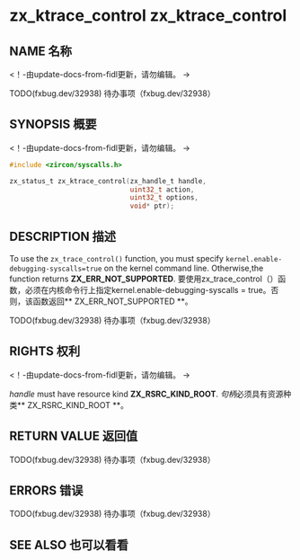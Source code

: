  
# zx_ktrace_control  zx_ktrace_control 

 
## NAME  名称 

<!-- Updated by update-docs-from-fidl, do not edit. -->  <！-由update-docs-from-fidl更新，请勿编辑。 ->

TODO(fxbug.dev/32938)  待办事项（fxbug.dev/32938）

 
## SYNOPSIS  概要 

<!-- Updated by update-docs-from-fidl, do not edit. -->  <！-由update-docs-from-fidl更新，请勿编辑。 ->

```c
#include <zircon/syscalls.h>

zx_status_t zx_ktrace_control(zx_handle_t handle,
                              uint32_t action,
                              uint32_t options,
                              void* ptr);
```
 

 
## DESCRIPTION  描述 

To use the `zx_trace_control()` function, you must specify `kernel.enable-debugging-syscalls=true` on the kernel command line. Otherwise,the function returns **ZX_ERR_NOT_SUPPORTED**. 要使用zx_trace_control（）函数，必须在内核命令行上指定kernel.enable-debugging-syscalls = true。否则，该函数返回** ZX_ERR_NOT_SUPPORTED **。

TODO(fxbug.dev/32938)  待办事项（fxbug.dev/32938）

 
## RIGHTS  权利 

<!-- Updated by update-docs-from-fidl, do not edit. -->  <！-由update-docs-from-fidl更新，请勿编辑。 ->

*handle* must have resource kind **ZX_RSRC_KIND_ROOT**.  *句柄*必须具有资源种类** ZX_RSRC_KIND_ROOT **。

 
## RETURN VALUE  返回值 

TODO(fxbug.dev/32938)  待办事项（fxbug.dev/32938）

 
## ERRORS  错误 

TODO(fxbug.dev/32938)  待办事项（fxbug.dev/32938）

 
## SEE ALSO  也可以看看 

 

